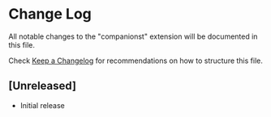 # Change Log

All notable changes to the "companionst" extension will be documented in this file.

Check [Keep a Changelog](http://keepachangelog.com/) for recommendations on how to structure this file.

## [Unreleased]

- Initial release
